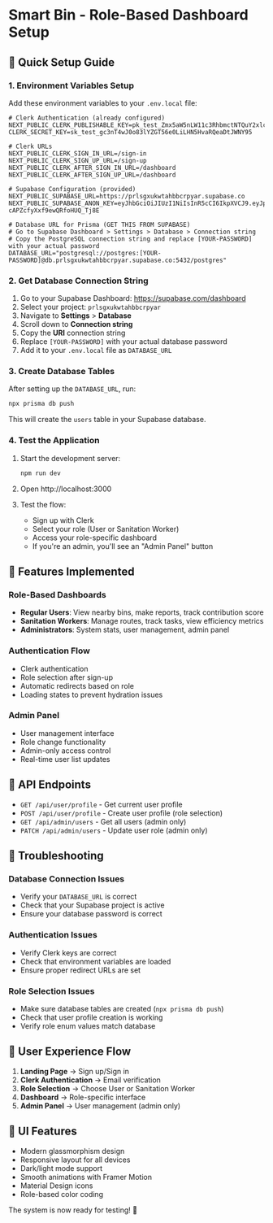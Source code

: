 # Smart Bin - Role-Based Dashboard Setup

## 🚀 Quick Setup Guide

### 1. Environment Variables Setup

Add these environment variables to your `.env.local` file:

```env
# Clerk Authentication (already configured)
NEXT_PUBLIC_CLERK_PUBLISHABLE_KEY=pk_test_Zmx5aW5nLW11c3RhbmctNTQuY2xlcmsuYWNjb3VudHMuZGV2JA
CLERK_SECRET_KEY=sk_test_gc3nT4wJ0o83lYZGT56e0LiLHN5HvaRQeaDtJWNY95

# Clerk URLs
NEXT_PUBLIC_CLERK_SIGN_IN_URL=/sign-in
NEXT_PUBLIC_CLERK_SIGN_UP_URL=/sign-up
NEXT_PUBLIC_CLERK_AFTER_SIGN_IN_URL=/dashboard
NEXT_PUBLIC_CLERK_AFTER_SIGN_UP_URL=/dashboard

# Supabase Configuration (provided)
NEXT_PUBLIC_SUPABASE_URL=https://prlsgxukwtahbbcrpyar.supabase.co
NEXT_PUBLIC_SUPABASE_ANON_KEY=eyJhbGciOiJIUzI1NiIsInR5cCI6IkpXVCJ9.eyJpc3MiOiJzdXBhYmFzZSIsInJlZiI6InBybHNneHVrd3RhaGJiY3JweWFyIiwicm9sZSI6ImFub24iLCJpYXQiOjE3NTk2MDIxOTQsImV4cCI6MjA3NTE3ODE5NH0.tcGlxZulWGZDxGgBF-cAPZcfyXxf9ewQRfoHUQ_Tj8E

# Database URL for Prisma (GET THIS FROM SUPABASE)
# Go to Supabase Dashboard > Settings > Database > Connection string
# Copy the PostgreSQL connection string and replace [YOUR-PASSWORD] with your actual password
DATABASE_URL="postgresql://postgres:[YOUR-PASSWORD]@db.prlsgxukwtahbbcrpyar.supabase.co:5432/postgres"
```

### 2. Get Database Connection String

1. Go to your Supabase Dashboard: https://supabase.com/dashboard
2. Select your project: `prlsgxukwtahbbcrpyar`
3. Navigate to **Settings** > **Database**
4. Scroll down to **Connection string**
5. Copy the **URI** connection string
6. Replace `[YOUR-PASSWORD]` with your actual database password
7. Add it to your `.env.local` file as `DATABASE_URL`

### 3. Create Database Tables

After setting up the `DATABASE_URL`, run:

```bash
npx prisma db push
```

This will create the `users` table in your Supabase database.

### 4. Test the Application

1. Start the development server:
   ```bash
   npm run dev
   ```

2. Open http://localhost:3000

3. Test the flow:
   - Sign up with Clerk
   - Select your role (User or Sanitation Worker)
   - Access your role-specific dashboard
   - If you're an admin, you'll see an "Admin Panel" button

## 🎯 Features Implemented

### Role-Based Dashboards
- **Regular Users**: View nearby bins, make reports, track contribution score
- **Sanitation Workers**: Manage routes, track tasks, view efficiency metrics
- **Administrators**: System stats, user management, admin panel

### Authentication Flow
- Clerk authentication
- Role selection after sign-up
- Automatic redirects based on role
- Loading states to prevent hydration issues

### Admin Panel
- User management interface
- Role change functionality
- Admin-only access control
- Real-time user list updates

## 🔧 API Endpoints

- `GET /api/user/profile` - Get current user profile
- `POST /api/user/profile` - Create user profile (role selection)
- `GET /api/admin/users` - Get all users (admin only)
- `PATCH /api/admin/users` - Update user role (admin only)

## 🚨 Troubleshooting

### Database Connection Issues
- Verify your `DATABASE_URL` is correct
- Check that your Supabase project is active
- Ensure your database password is correct

### Authentication Issues
- Verify Clerk keys are correct
- Check that environment variables are loaded
- Ensure proper redirect URLs are set

### Role Selection Issues
- Make sure database tables are created (`npx prisma db push`)
- Check that user profile creation is working
- Verify role enum values match database

## 📱 User Experience Flow

1. **Landing Page** → Sign up/Sign in
2. **Clerk Authentication** → Email verification
3. **Role Selection** → Choose User or Sanitation Worker
4. **Dashboard** → Role-specific interface
5. **Admin Panel** → User management (admin only)

## 🎨 UI Features

- Modern glassmorphism design
- Responsive layout for all devices
- Dark/light mode support
- Smooth animations with Framer Motion
- Material Design icons
- Role-based color coding

The system is now ready for testing! 🎉
